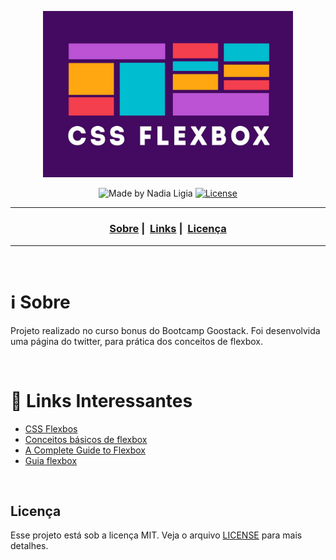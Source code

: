 <p align="center">
  <img src="images/flexbox-css.jpg" width="400">
</p>

<p align="center">
  <img alt="Made by Nadia Ligia" src="https://img.shields.io/badge/made%20by-Nadia%20Ligia-informational">
  
  <a href="license.md">
  <img alt="License" src="https://img.shields.io/badge/License-MIT-informational">
  </a>
</p>

___

<h3 align="center">
  <a href="#information_source-sobre">Sobre</a>&nbsp;|&nbsp;
  <a href="#book-links-interessantes">Links</a>&nbsp;|&nbsp;
  <a href="#licença">Licença</a>
</h3>

___

<br>

# :information_source: Sobre

Projeto realizado no curso bonus do Bootcamp Goostack. Foi desenvolvida uma página do twitter, para prática dos conceitos de flexbox.

<br>

# :book: Links Interessantes

- [CSS Flexbos](https://www.w3schools.com/css/css3_flexbox.asp)
- [Conceitos básicos de flexbox](https://developer.mozilla.org/pt-BR/docs/Web/CSS/CSS_Flexible_Box_Layout/Conceitos_Basicos_do_Flexbox)
- [A Complete Guide to Flexbox](https://css-tricks.com/snippets/css/a-guide-to-flexbox/)
- [Guia flexbox](https://origamid.com/projetos/flexbox-guia-completo/)


<br>

## Licença 

Esse projeto está sob a licença MIT. Veja o arquivo [LICENSE](LICENSE) para mais detalhes.